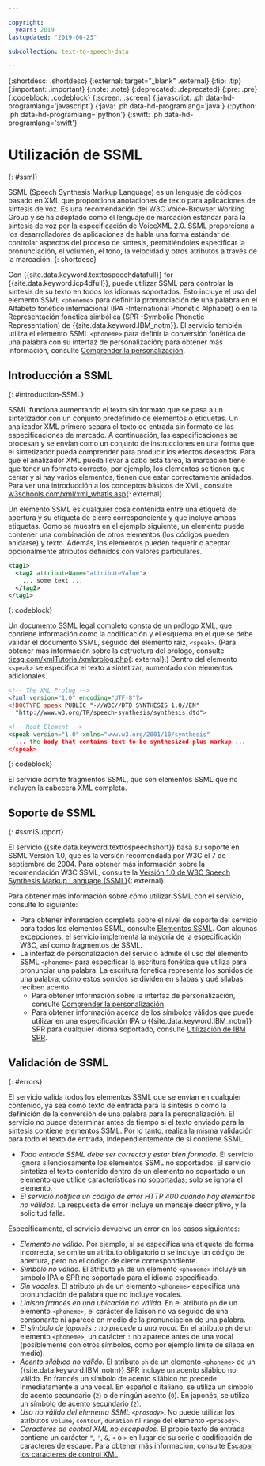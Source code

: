 ```yaml
---

copyright:
  years: 2019
lastupdated: "2019-06-23"

subcollection: text-to-speech-data

---
```


{:shortdesc: .shortdesc}
{:external: target="_blank" .external}
{:tip: .tip}
{:important: .important}
{:note: .note}
{:deprecated: .deprecated}
{:pre: .pre}
{:codeblock: .codeblock}
{:screen: .screen}
{:javascript: .ph data-hd-programlang='javascript'}
{:java: .ph data-hd-programlang='java'}
{:python: .ph data-hd-programlang='python'}
{:swift: .ph data-hd-programlang='swift'}

# Utilización de SSML
{: #ssml}

SSML (Speech Synthesis Markup Language) es un lenguaje de códigos basado en XML que proporciona anotaciones de texto para aplicaciones de síntesis de voz. Es una recomendación del W3C Voice-Browser Working Group y se ha adoptado como el lenguaje de marcación estándar para la síntesis de voz por la especificación de VoiceXML 2.0. SSML proporciona a los desarrolladores de aplicaciones de habla una forma estándar de controlar aspectos del proceso de síntesis, permitiéndoles especificar la pronunciación, el volumen, el tono, la velocidad y otros atributos a través de la marcación.
{: shortdesc}

Con {{site.data.keyword.texttospeechdatafull}} for {{site.data.keyword.icp4dfull}}, puede utilizar SSML para controlar la síntesis de su texto en todos los idiomas soportados. Esto incluye el uso del elemento SSML `<phoneme>` para definir la pronunciación de una palabra en el Alfabeto fonético internacional (IPA -International Phonetic Alphabet) o en la Representación fonética simbólica (SPR -Symbolic Phonetic Representation) de {{site.data.keyword.IBM_notm}}. El servicio también utiliza el elemento SSML `<phoneme>` para definir la conversión fonética de una palabra con su interfaz de personalización; para obtener más información, consulte [Comprender la personalización](/docs/services/text-to-speech-data?topic=text-to-speech-data-customIntro).

## Introducción a SSML
{: #introduction-SSML}

SSML funciona aumentando el texto sin formato que se pasa a un sintetizador con un conjunto predefinido de elementos o etiquetas. Un analizador XML primero separa el texto de entrada sin formato de las especificaciones de marcado. A continuación, las especificaciones se procesan y se envían como un conjunto de instrucciones en una forma que el sintetizador pueda comprender para producir los efectos deseados. Para que el analizador XML pueda llevar a cabo esta tarea, la marcación tiene que tener un formato correcto; por ejemplo, los elementos se tienen que cerrar y si hay varios elementos, tienen que estar correctamente anidados. Para ver una introducción a los conceptos básicos de XML, consulte [w3schools.com/xml/xml_whatis.asp](http://www.w3schools.com/xml/xml_whatis.asp){: external}.

Un elemento SSML es cualquier cosa contenida entre una etiqueta de apertura y su etiqueta de cierre correspondiente y que incluye ambas etiquetas. Como se muestra en el ejemplo siguiente, un elemento puede contener una combinación de otros elementos (los códigos pueden anidarse) y texto. Además, los elementos pueden requerir o aceptar opcionalmente atributos definidos con valores particulares.

```xml
<tag1>
  <tag2 attributeName="attributeValue">
    ... some text ...
  </tag2>
</tag1>
```
{: codeblock}

Un documento SSML legal completo consta de un prólogo XML, que contiene información como la codificación y el esquema en el que se debe validar el documento SSML, seguido del elemento raíz, `<speak>`. (Para obtener más información sobre la estructura del prólogo, consulte [tizag.com/xmlTutorial/xmlprolog.php](http://www.tizag.com/xmlTutorial/xmlprolog.php){: external}.) Dentro del elemento `<speak>` se especifica el texto a sintetizar, aumentado con elementos adicionales.

```xml
<!-- The XML Prolog -->
<?xml version="1.0" encoding="UTF-8"?>
<!DOCTYPE speak PUBLIC "-//W3C//DTD SYNTHESIS 1.0//EN"
  "http://www.w3.org/TR/speech-synthesis/synthesis.dtd">

<!-- Root Element -->
<speak version="1.0" xmlns="www.w3.org/2001/10/synthesis"
  ... the body that contains text to be synthesized plus markup ...
</speak>
```
{: codeblock}

El servicio admite fragmentos SSML, que son elementos SSML que no incluyen la cabecera XML completa.

## Soporte de SSML
{: #ssmlSupport}

El servicio {{site.data.keyword.texttospeechshort}} basa su soporte en SSML Versión 1.0, que es la versión recomendada por W3C el 7 de septiembre de 2004. Para obtener más información sobre la recomendación W3C SSML, consulte la [Versión 1.0 de W3C Speech Synthesis Markup Language (SSML)](http://www.w3.org/TR/speech-synthesis/){: external}.

Para obtener más información sobre cómo utilizar SSML con el servicio, consulte lo siguiente:

-   Para obtener información completa sobre el nivel de soporte del servicio para todos los elementos SSML, consulte [Elementos SSML](/docs/services/text-to-speech-data?topic=text-to-speech-data-elements). Con algunas excepciones, el servicio implementa la mayoría de la especificación W3C, así como fragmentos de SSML.
-   La interfaz de personalización del servicio admite el uso del elemento SSML `<phoneme>` para especificar la escritura fonética que utiliza para pronunciar una palabra. La escritura fonética representa los sonidos de una palabra, cómo estos sonidos se dividen en sílabas y qué sílabas reciben acento.
    -   Para obtener información sobre la interfaz de personalización, consulte [Comprender la personalización](/docs/services/text-to-speech-data?topic=text-to-speech-data-customIntro).
    -   Para obtener información acerca de los símbolos válidos que puede utilizar en una especificación IPA o {{site.data.keyword.IBM_notm}} SPR para cualquier idioma soportado, consulte [Utilización de IBM SPR](/docs/services/text-to-speech-data?topic=text-to-speech-data-sprs).

## Validación de SSML
{: #errors}

El servicio valida todos los elementos SSML que se envían en cualquier contenido, ya sea como texto de entrada para la síntesis o como la definición de la conversión de una palabra para la personalización. El servicio no puede determinar antes de tiempo si el texto enviado para la síntesis contiene elementos SSML. Por lo tanto, realiza la misma validación para todo el texto de entrada, independientemente de si contiene SSML.

-   *Toda entrada SSML debe ser correcta y estar bien formada.* El servicio ignora silenciosamente los elementos SSML no soportados. El servicio sintetiza el texto contenido dentro de un elemento no soportado o un elemento que utilice características no soportadas; solo se ignora el elemento.
-   *El servicio notifica un código de error HTTP 400 cuando hay elementos no válidos.* La respuesta de error incluye un mensaje descriptivo, y la solicitud falla.

Específicamente, el servicio devuelve un error en los casos siguientes:

-   *Elemento no válido.* Por ejemplo, si se especifica una etiqueta de forma incorrecta, se omite un atributo obligatorio o se incluye un código de apertura, pero no el código de cierre correspondiente.
-   *Símbolo no válido.* El atributo `ph` de un elemento `<phoneme>` incluye un símbolo IPA o SPR no soportado para el idioma especificado.
-   *Sin vocales.* El atributo `ph` de un elemento `<phoneme>` especifica una pronunciación de palabra que no incluye vocales.
-   *Liaison francés en una ubicación no válida.* En el atributo `ph` de un elemento `<phoneme>`, el carácter de liaison no va seguido de una consonante ni aparece en medio de la pronunciación de una palabra.
-   *El símbolo de japonés `:` no precede a una vocal.* En el atributo `ph` de un elemento `<phoneme>`, un carácter `:` no aparece antes de una vocal (posiblemente con otros símbolos, como por ejemplo límite de sílaba en medio).
-   *Acento silábico no válido.* El atributo `ph` de un elemento `<phoneme>` de un {{site.data.keyword.IBM_notm}} SPR incluye un acento silábico no válido. En francés un símbolo de acento silábico no precede inmediatamente a una vocal. En español o italiano, se utiliza un símbolo de acento secundario (`2`) o de ningún acento (`0`). En japonés, se utiliza un símbolo de acento secundario (`2`).
-   *Uso no válido del elemento SSML `<prosody>`.* No puede utilizar los atributos `volume`, `contour`, `duration` ni `range` del elemento `<prosody>`.
-   *Caracteres de control XML no escapados.* El propio texto de entrada contiene un carácter <code>&quot;</code>, <code>&apos;</code>, `&`, `<` o `>` en lugar de su serie o codificación de caracteres de escape. Para obtener más información, consulte [Escapar los caracteres de control XML](/docs/services/text-to-speech-data?topic=text-to-speech-data-usingHTTP#escape).
